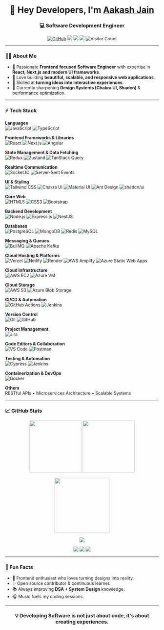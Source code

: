 <h1 align="center">👋 Hey Developers, I'm <a href="https://aakashjain.netlify.app/" target="_blank">Aakash Jain</a></h1>
<h3 align="center">💻 Software Development Engineer</h3>

<p align="center">
  <a href="https://github.com/jainaakash1002"><img src="https://img.shields.io/github/followers/jainaakash1002?label=Follow%20Me&style=social" alt="GitHub"></a>
  <a href="https://www.linkedin.com/in/jainaakash1002/"><img src="https://img.shields.io/badge/LinkedIn-Aakash%20Jain-blue?logo=linkedin&logoColor=white"></a>
  <a href="mailto:jainaakash1002@gmail.com"><img src="https://img.shields.io/badge/Gmail-jainaakash1002%40gmail.com-red?logo=gmail&logoColor=white"></a>
  <a href="https://codesandbox.io/u/jainaakash1002"><img src="https://img.shields.io/badge/Codesandbox-Aakash%20Jain-black?logo=codesandbox&logoColor=white"></a>
  <img src="https://komarev.com/ghpvc/?username=jainaakash1002&style=for-the-badge&color=blue" alt="Visitor Count" />
</p>

---

### 🧑‍💻 About Me
- 🌟 Passionate **Frontend focused Software Engineer** with expertise in **React, Next.js and modern UI frameworks**.  
- 🎨 Love building **beautiful, scalable, and responsive web applications**.  
- 🚀 Skilled at **turning ideas into interactive experiences**.  
- 🌱 Currently sharpening **Design Systems (Chakra UI, Shadcn)** & performance optimization.  

---

### ⚡ Tech Stack

**Languages**  
![JavaScript](https://img.shields.io/badge/JavaScript-F7DF1E?style=for-the-badge&logo=javascript&logoColor=black)
![TypeScript](https://img.shields.io/badge/TypeScript-007ACC?style=for-the-badge&logo=typescript&logoColor=white)

**Frontend Frameworks & Libraries**  
![React](https://img.shields.io/badge/React-20232A?style=for-the-badge&logo=react&logoColor=61DAFB)
![Next.js](https://img.shields.io/badge/Next.js-000000?style=for-the-badge&logo=nextdotjs&logoColor=white)
![Angular](https://img.shields.io/badge/Angular-DD0031?style=for-the-badge&logo=angular&logoColor=white)

**State Management & Data Fetching**  
![Redux](https://img.shields.io/badge/Redux-764ABC?style=for-the-badge&logo=redux&logoColor=white)
![Zustand](https://img.shields.io/badge/Zustand-4433FF?style=for-the-badge&logo=react&logoColor=white)
![TanStack Query](https://img.shields.io/badge/TanStack%20Query-FF4154?style=for-the-badge&logo=reactquery&logoColor=white)

**Realtime Communication**  
![Socket.IO](https://img.shields.io/badge/Socket.IO-010101?style=for-the-badge&logo=socketdotio&logoColor=white)
![Server-Sent Events](https://img.shields.io/badge/Server--Sent%20Events-FF6F00?style=for-the-badge&logo=mozilla&logoColor=white)

**UI & Styling**  
![Tailwind CSS](https://img.shields.io/badge/Tailwind_CSS-38B2AC?style=for-the-badge&logo=tailwind-css&logoColor=white)
![Chakra UI](https://img.shields.io/badge/Chakra_UI-319795?style=for-the-badge&logo=chakraui&logoColor=white)
![Material UI](https://img.shields.io/badge/MUI-007FFF?style=for-the-badge&logo=mui&logoColor=white)
![Ant Design](https://img.shields.io/badge/Ant%20Design-0170FE?style=for-the-badge&logo=antdesign&logoColor=white)
![shadcn/ui](https://img.shields.io/badge/shadcn/ui-000000?style=for-the-badge&logo=radixui&logoColor=white)

**Core Web**  
![HTML5](https://img.shields.io/badge/HTML5-E34F26?style=for-the-badge&logo=html5&logoColor=white)
![CSS3](https://img.shields.io/badge/CSS3-1572B6?style=for-the-badge&logo=css3&logoColor=white)
![Bootstrap](https://img.shields.io/badge/Bootstrap-563D7C?style=for-the-badge&logo=bootstrap&logoColor=white)

**Backend Development**  
![Node.js](https://img.shields.io/badge/Node.js-339933?style=for-the-badge&logo=nodedotjs&logoColor=white)
![Express.js](https://img.shields.io/badge/Express.js-000000?style=for-the-badge&logo=express&logoColor=white)
![NestJS](https://img.shields.io/badge/NestJS-E0234E?style=for-the-badge&logo=nestjs&logoColor=white)

**Databases**  
![PostgreSQL](https://img.shields.io/badge/PostgreSQL-316192?style=for-the-badge&logo=postgresql&logoColor=white)
![MongoDB](https://img.shields.io/badge/MongoDB-4EA94B?style=for-the-badge&logo=mongodb&logoColor=white)
![Redis](https://img.shields.io/badge/Redis-DC382D?style=for-the-badge&logo=redis&logoColor=white)
![MySQL](https://img.shields.io/badge/MySQL-4479A1?style=for-the-badge&logo=mysql&logoColor=white)

**Messaging & Queues**  
![BullMQ](https://img.shields.io/badge/BullMQ-CB3837?style=for-the-badge&logo=npm&logoColor=white)
![Apache Kafka](https://img.shields.io/badge/Kafka-231F20?style=for-the-badge&logo=apachekafka&logoColor=white)

**Cloud Hosting & Platforms**  
![Vercel](https://img.shields.io/badge/Vercel-000000?style=for-the-badge&logo=vercel&logoColor=white)
![Netlify](https://img.shields.io/badge/Netlify-00C7B7?style=for-the-badge&logo=netlify&logoColor=white)
![Render](https://img.shields.io/badge/Render-46E3B7?style=for-the-badge&logo=render&logoColor=black)
![AWS Amplify](https://img.shields.io/badge/AWS%20Amplify-FF9900?style=for-the-badge&logo=awsamplify&logoColor=black)
![Azure Static Web Apps](https://img.shields.io/badge/Azure_Static_Web-0089D6?style=for-the-badge&logo=microsoftazure&logoColor=white)

**Cloud Infrastructure**  
![AWS EC2](https://img.shields.io/badge/AWS_EC2-FF9900?style=for-the-badge&logo=amazonec2&logoColor=white)
![Azure VM](https://img.shields.io/badge/Azure_VM-0078D4?style=for-the-badge&logo=microsoftazure&logoColor=white)

**Cloud Storage**  
![AWS S3](https://img.shields.io/badge/AWS_S3-569A31?style=for-the-badge&logo=amazons3&logoColor=white)
![Azure Blob Storage](https://img.shields.io/badge/Azure_Blob_Storage-0078D4?style=for-the-badge&logo=microsoftazure&logoColor=white)

**CI/CD & Automation**  
![GitHub Actions](https://img.shields.io/badge/GitHub_Actions-2088FF?style=for-the-badge&logo=githubactions&logoColor=white)
![Jenkins](https://img.shields.io/badge/Jenkins-D24939?style=for-the-badge&logo=jenkins&logoColor=white)

**Version Control**  
![Git](https://img.shields.io/badge/Git-F05032?style=for-the-badge&logo=git&logoColor=white)
![GitHub](https://img.shields.io/badge/GitHub-181717?style=for-the-badge&logo=github)  

**Project Management**  
![Jira](https://img.shields.io/badge/Jira-0052CC?style=for-the-badge&logo=jira&logoColor=white)

**Code Editors & Collaboration**  
![VS Code](https://img.shields.io/badge/VS_Code-0078d7?style=for-the-badge&logo=visual-studio-code&logoColor=white)
![Postman](https://img.shields.io/badge/Postman-FF6C37?style=for-the-badge&logo=postman&logoColor=white)

**Testing & Automation**  
![Cypress](https://img.shields.io/badge/Cypress-17202C?style=for-the-badge&logo=cypress&logoColor=white)
![Jenkins](https://img.shields.io/badge/Jenkins-D24939?style=for-the-badge&logo=jenkins&logoColor=white)

**Containerization & DevOps**  
![Docker](https://img.shields.io/badge/Docker-2496ED?style=for-the-badge&logo=docker&logoColor=white)

**Others**  
RESTful APIs • Microservices Architecture • Scalable Systems

---

### 📈 GitHub Stats  

<p align="center">
  <img src="https://github-readme-stats.vercel.app/api?username=jainaakash1002&show_icons=true&theme=react&hide_border=true" height="170" />
  <img src="https://github-readme-stats.vercel.app/api/top-langs?username=jainaakash1002&layout=compact&theme=react&hide_border=true" height="170" />
</p>

<p align="center">
  <img src="https://github-readme-streak-stats.herokuapp.com/?user=jainaakash1002&theme=react&hide_border=true" height="180" />
</p>

<p align="center">
  <img src="https://github-readme-activity-graph.vercel.app/graph?username=jainaakash1002&theme=react-dark&hide_border=true" />
</p>

<p align="center">
  <img src="https://github-profile-summary-cards.vercel.app/api/cards/profile-details?username=jainaakash1002&theme=github_dark" />
  <img src="https://github-profile-summary-cards.vercel.app/api/cards/repos-per-language?username=jainaakash1002&theme=github_dark" />
  <img src="https://github-profile-summary-cards.vercel.app/api/cards/most-commit-language?username=jainaakash1002&theme=github_dark" />
</p>

---

### 🚀 Fun Facts
- 🎨 Frontend enthusiast who loves turning designs into reality.  
- ✨ Open source contributor & continuous learner.  
- 📚 Always improving **DSA + System Design** knowledge.  
- 🎧 Music fuels my coding sessions.  

---

<h3 align="center">💡 Developing Software is not just about code, it's about creating experiences. </h3>
